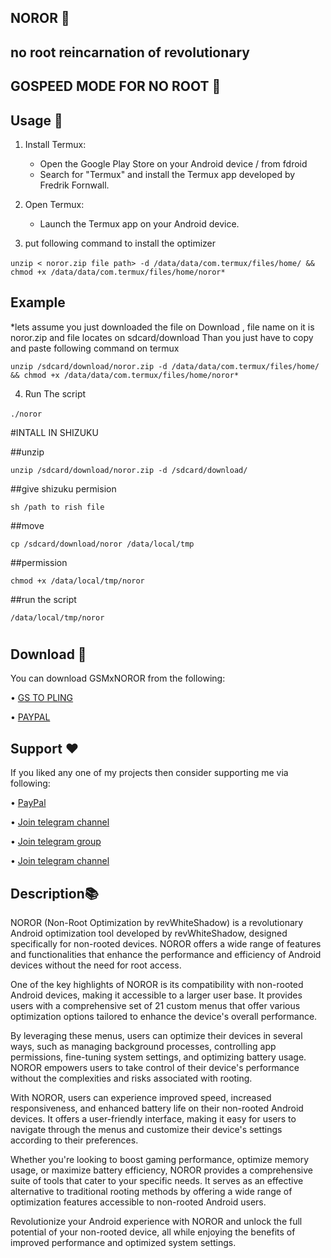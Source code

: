 ## NOROR 🚀
## no root reincarnation of revolutionary
## GOSPEED MODE FOR NO ROOT 🚀

## Usage 🔢

1. Install Termux:
   - Open the Google Play Store on your Android device / from fdroid
   - Search for "Termux" and install the Termux app developed by Fredrik Fornwall.

2. Open Termux:
   - Launch the Termux app on your Android device.
  
3. put following command to install the optimizer


‎```
     unzip < noror.zip file path> -d /data/data/com.termux/files/home/ && chmod +x /data/data/com.termux/files/home/noror* ```
## Example 
*lets assume you just downloaded the file on Download , file name on it is noror.zip and file locates on sdcard/download
Than you just have to copy and paste following command on termux

``
 unzip /sdcard/download/noror.zip -d /data/data/com.termux/files/home/ && chmod +x /data/data/com.termux/files/home/noror*
 ``
 
4. Run The script

‎`` ./noror 
``


#INTALL IN SHIZUKU

##unzip

``
unzip /sdcard/download/noror.zip -d /sdcard/download/
``

##give shizuku permision

``
sh /path to rish file
``

##move

``
cp /sdcard/download/noror /data/local/tmp
``

##permission 

``
chmod +x /data/local/tmp/noror
``

##run the script

``
/data/local/tmp/noror
``

#
## Download 📲
You can download GSMxNOROR from the following:

• [GS TO PLING](https://www.godtspeed.xyz/2023/06/noror-no-root-version-of-godspeed-mode.html)

• [PAYPAL](https://paypal.me/revGSM)

## Support ❤️
If you liked any one of my projects then consider supporting me via following:

• [PayPal](https://paypal.me/revGSM)

• [Join telegram channel](https://t.me/godTspeed)

• [Join telegram group](https://t.me/godpseedmode)

• [Join telegram channel](https://godTspeed.xyz)


## Description📚
NOROR (Non-Root Optimization by revWhiteShadow) is a revolutionary Android optimization tool developed by revWhiteShadow, designed specifically for non-rooted devices. NOROR offers a wide range of features and functionalities that enhance the performance and efficiency of Android devices without the need for root access.

One of the key highlights of NOROR is its compatibility with non-rooted Android devices, making it accessible to a larger user base. It provides users with a comprehensive set of 21 custom menus that offer various optimization options tailored to enhance the device's overall performance.

By leveraging these menus, users can optimize their devices in several ways, such as managing background processes, controlling app permissions, fine-tuning system settings, and optimizing battery usage. NOROR empowers users to take control of their device's performance without the complexities and risks associated with rooting.

With NOROR, users can experience improved speed, increased responsiveness, and enhanced battery life on their non-rooted Android devices. It offers a user-friendly interface, making it easy for users to navigate through the menus and customize their device's settings according to their preferences.

Whether you're looking to boost gaming performance, optimize memory usage, or maximize battery efficiency, NOROR provides a comprehensive suite of tools that cater to your specific needs. It serves as an effective alternative to traditional rooting methods by offering a wide range of optimization features accessible to non-rooted Android users.

Revolutionize your Android experience with NOROR and unlock the full potential of your non-rooted device, all while enjoying the benefits of improved performance and optimized system settings.
